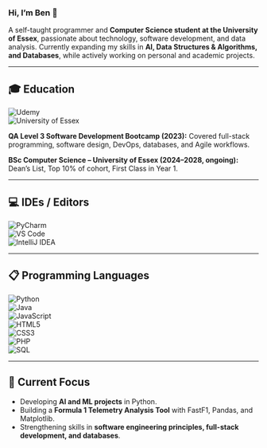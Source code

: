 ### Hi, I’m Ben 👋

A self-taught programmer and **Computer Science student at the University of Essex**, passionate about technology, software development, and data analysis. Currently expanding my skills in **AI, Data Structures & Algorithms, and Databases**, while actively working on personal and academic projects.

---

## 🎓 Education

![Udemy](https://img.shields.io/badge/Udemy-A435F0?style=for-the-badge&logo=Udemy&logoColor=white)  
![University of Essex](https://img.shields.io/badge/University%20of%20Essex-%23000000.svg?style=for-the-badge&logo=data:image/svg+xml;base64,[YourBase64EncodedLogo]&logoColor=white)

**QA Level 3 Software Development Bootcamp (2023):** Covered full-stack programming, software design, DevOps, databases, and Agile workflows.

**BSc Computer Science – University of Essex (2024–2028, ongoing):** Dean’s List, Top 10% of cohort, First Class in Year 1.

---

## 💻 IDEs / Editors

![PyCharm](https://img.shields.io/badge/pycharm-143?style=for-the-badge&logo=pycharm&logoColor=black&color=black&labelColor=green)  
![VS Code](https://img.shields.io/badge/Visual%20Studio%20Code-0078d7.svg?style=for-the-badge&logo=visual-studio-code&logoColor=white)  
![IntelliJ IDEA](https://img.shields.io/badge/IntelliJ%20IDEA-%23000000.svg?style=for-the-badge&logo=intellij-idea&logoColor=white)

---

## 📋 Programming Languages

![Python](https://img.shields.io/badge/python-3670A0?style=for-the-badge&logo=python&logoColor=ffdd54)  
![Java](https://img.shields.io/badge/java-%23007ACC.svg?style=for-the-badge&logo=java&logoColor=white)  
![JavaScript](https://img.shields.io/badge/javascript-%23323330.svg?style=for-the-badge&logo=javascript&logoColor=%23F7DF1E)  
![HTML5](https://img.shields.io/badge/html5-%23E34F26.svg?style=for-the-badge&logo=html5&logoColor=white)  
![CSS3](https://img.shields.io/badge/css3-%231572B6.svg?style=for-the-badge&logo=css3&logoColor=white)  
![PHP](https://img.shields.io/badge/PHP-777BB4?style=for-the-badge&logo=php&logoColor=white)  
![SQL](https://img.shields.io/badge/MySQL-4479A1?style=for-the-badge&logo=mysql&logoColor=white)

---

## 🚀 Current Focus

- Developing **AI and ML projects** in Python.  
- Building a **Formula 1 Telemetry Analysis Tool** with FastF1, Pandas, and Matplotlib.  
- Strengthening skills in **software engineering principles, full-stack development, and databases**.
